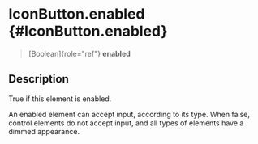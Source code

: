 IconButton.enabled {#IconButton.enabled}
==================

> [Boolean]{role="ref"} **enabled**

Description
-----------

True if this element is enabled.

An enabled element can accept input, according to its type. When false,
control elements do not accept input, and all types of elements have a
dimmed appearance.
